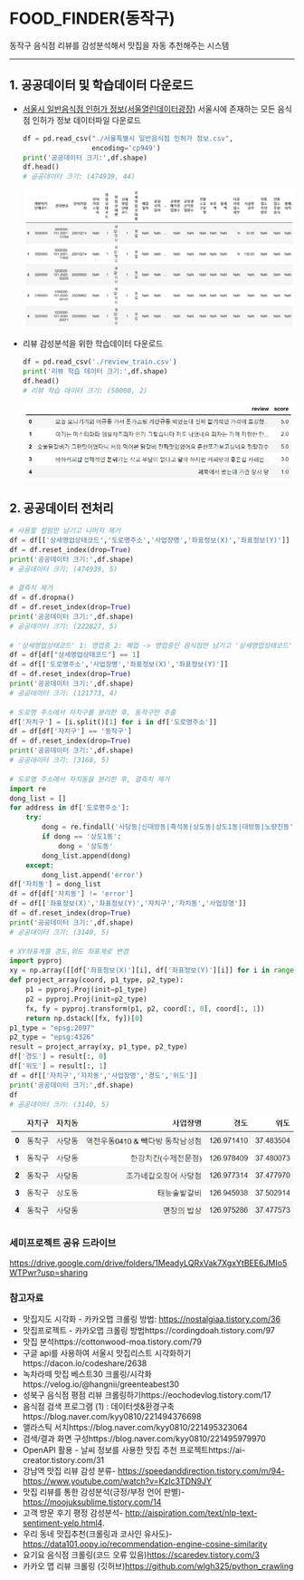 # FOOD_FINDER(동작구)

동작구 음식점 리뷰를 감성분석해서 맛집을 자동 추천해주는 시스템

----

## 1. 공공데이터 및 학습데이터 다운로드

- [서울시 일반음식점 인허가 정보(서울열린데이터광장)](https://data.seoul.go.kr/dataList/OA-16094/S/1/datasetView.do) 
  서울시에 존재하는 모든 음식점 인허가 정보 데이터파일 다운로드

  ```python
  df = pd.read_csv("./서울특별시 일반음식점 인허가 정보.csv",
                   encoding='cp949')
  print('공공데이터 크기:',df.shape)
  df.head()
  # 공공데이터 크기: (474939, 44)
  ```

  ![공공데이터](./img/서울시공공데이터.jpeg)

- 리뷰 감성분석을 위한 학습데이터 다운로드

  ```python
  df = pd.read_csv('./review_train.csv')
  print('리뷰 학습 데이터 크기:',df.shape)
  df.head()
  # 리뷰 학습 데이터 크기: (50000, 2)
  ```

  ![리뷰학습데이터](./img/리뷰학습데이터.jpeg)

## 2. 공공데이터 전처리

```python
# 사용할 컬럼만 남기고 나머지 제거
df = df[['상세영업상태코드','도로명주소','사업장명','좌표정보(X)','좌표정보(Y)']]
df = df.reset_index(drop=True)
print('공공데이터 크기:',df.shape)
# 공공데이터 크기: (474939, 5)

# 결측치 제거
df = df.dropna()
df = df.reset_index(drop=True)
print('공공데이터 크기:',df.shape)
# 공공데이터 크기: (222827, 5)

# '상세영업상태코드' 1: 영업중 2: 폐업 -> 영업중인 음식점만 남기고 '상세영업상태코드' 컬럼 제거
df = df[df["상세영업상태코드"] == 1]
df = df[['도로명주소','사업장명','좌표정보(X)','좌표정보(Y)']]
df = df.reset_index(drop=True)
print('공공데이터 크기:',df.shape)
# 공공데이터 크기: (121773, 4)

# 도로명 주소에서 자치구를 분리한 후, 동작구만 추출
df['자치구'] = [i.split()[1] for i in df['도로명주소']]
df = df[df['자치구'] == '동작구']
df = df.reset_index(drop=True)
print('공공데이터 크기:',df.shape)
# 공공데이터 크기: (3168, 5)

# 도로명 주소에서 자치동을 분리한 후, 결측치 제거
import re
dong_list = []
for address in df['도로명주소']:
    try:
        dong = re.findall('사당동|신대방동|흑석동|상도동|상도1동|대방동|노량진동',address)[0]
        if dong == '상도1동':
            dong = '상도동'
        dong_list.append(dong)
    except:
        dong_list.append('error')
df['자치동'] = dong_list
df = df[df['자치동'] != 'error']
df = df[['좌표정보(X)','좌표정보(Y)','자치구','자치동','사업장명']]
df = df.reset_index(drop=True)
print('공공데이터 크기:',df.shape)
# 공공데이터 크기: (3140, 5)

# XY좌표계를 경도,위도 좌표계로 변경
import pyproj
xy = np.array([[df['좌표정보(X)'][i], df['좌표정보(Y)'][i]] for i in range(df.shape[0])])
def project_array(coord, p1_type, p2_type):
    p1 = pyproj.Proj(init=p1_type)
    p2 = pyproj.Proj(init=p2_type)
    fx, fy = pyproj.transform(p1, p2, coord[:, 0], coord[:, 1])
    return np.dstack([fx, fy])[0]
p1_type = "epsg:2097"
p2_type = "epsg:4326"
result = project_array(xy, p1_type, p2_type)
df['경도'] = result[:, 0]
df['위도'] = result[:, 1]
df = df[['자치구','자치동','사업장명','경도','위도']]
print('공공데이터 크기:',df.shape)
df
# 공공데이터 크기: (3140, 5)
```

![공공데이터전처리후](./img/서울시공공데이터_전처리후.jpeg)











### 세미프로젝트 공유 드라이브

https://drive.google.com/drive/folders/1MeadyLQRxVak7XgxYtBEE6JMIo5WTPwr?usp=sharing

### 참고자료

- 맛집지도 시각화 - 카카오맵 크롤링 방법: https://nostalgiaa.tistory.com/36
- 맛집프로젝트 - 카카오맵 크롤링 방법https://cordingdoah.tistory.com/97
- 맛집 분석https://cottonwood-moa.tistory.com/79
- 구글 api를 사용하여 서울시 맛집리스트 시각화하기https://dacon.io/codeshare/2638
- 녹차라떼 맛집 베스트30 크롤링/시각화https://velog.io/@hangnii/greenteabest30
- 성북구 음식점 평점 리뷰 크롤링하기https://eochodevlog.tistory.com/17
- 음식점 검색 프로그램 (1) : 데이터셋&환경구축https://blog.naver.com/kyy0810/221494376698
- 앨라스틱 서치https://blog.naver.com/kyy0810/221495323064
- 검색/결과 화면 구성https://blog.naver.com/kyy0810/221495979970
- OpenAPI 활용 - 날씨 정보를 사용한 맛집 추천 프로젝트https://ai-creator.tistory.com/31
- 강남역 맛집 리뷰 감성 분류- https://speedanddirection.tistory.com/m/94- https://www.youtube.com/watch?v=KzIc3TDN9JY
- 맛집 리뷰를 통한 감성분석(긍정/부정 언어 판별)- https://moojuksublime.tistory.com/14
- 고객 방문 후기 평정 감성분석- http://aispiration.com/text/nlp-text-sentiment-yelp.html4. 
- 우리 동네 맛집추천(크롤링과 코사인 유사도)- https://data101.oopy.io/recommendation-engine-cosine-similarity
- 요기요 음식점 크롤링(코드 오류 있음)https://scaredev.tistory.com/3
- 카카오 맵 리뷰 크롤링 (깃허브)https://github.com/wlgh325/python_crawling
